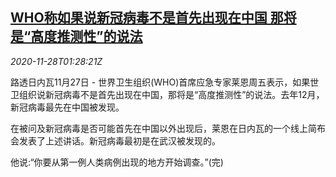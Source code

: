 <!--1606528507000-->
[WHO称如果说新冠病毒不是首先出现在中国 那将是“高度推测性”的说法](https://cn.reuters.com/article/who-coronavirus-china-1128-idCNKBS28801Q)
------

<div><i>2020-11-28T01:28:21Z</i></div><p>路透日内瓦11月27日 - 世界卫生组织(WHO)首席应急专家莱恩周五表示，如果世卫组织说新冠病毒不是首先出现在中国，那将是“高度推测性”的说法。去年12月，新冠病毒最先在中国被发现。</p><p>在被问及新冠病毒是否可能首先在中国以外出现后，莱恩在日内瓦的一个线上简布会发表了上述讲话。新冠病毒最初是在武汉被发现的。</p><p>他说:“你要从第一例人类病例出现的地方开始调查。”(完)</p>
